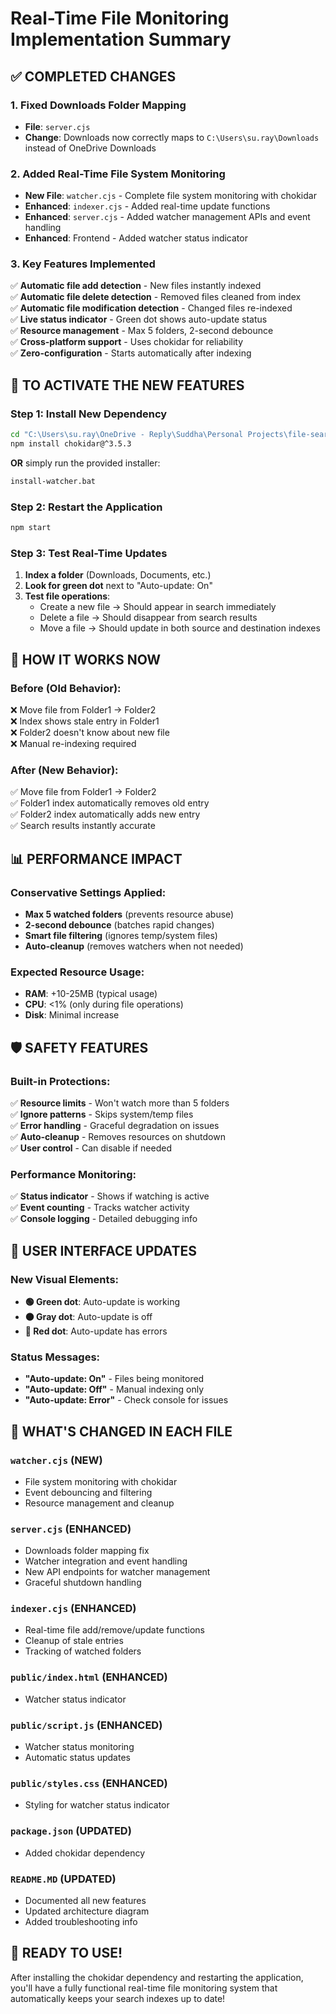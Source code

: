 # Real-Time File Monitoring Implementation Summary

## ✅ COMPLETED CHANGES

### 1. **Fixed Downloads Folder Mapping**
- **File**: `server.cjs`
- **Change**: Downloads now correctly maps to `C:\Users\su.ray\Downloads` instead of OneDrive Downloads

### 2. **Added Real-Time File System Monitoring**
- **New File**: `watcher.cjs` - Complete file system monitoring with chokidar
- **Enhanced**: `indexer.cjs` - Added real-time update functions
- **Enhanced**: `server.cjs` - Added watcher management APIs and event handling
- **Enhanced**: Frontend - Added watcher status indicator

### 3. **Key Features Implemented**
✅ **Automatic file add detection** - New files instantly indexed  
✅ **Automatic file delete detection** - Removed files cleaned from index  
✅ **Automatic file modification detection** - Changed files re-indexed  
✅ **Live status indicator** - Green dot shows auto-update status  
✅ **Resource management** - Max 5 folders, 2-second debounce  
✅ **Cross-platform support** - Uses chokidar for reliability  
✅ **Zero-configuration** - Starts automatically after indexing  

## 🚀 TO ACTIVATE THE NEW FEATURES

### Step 1: Install New Dependency
```bash
cd "C:\Users\su.ray\OneDrive - Reply\Suddha\Personal Projects\file-searcher"
npm install chokidar@^3.5.3
```

**OR** simply run the provided installer:
```bash
install-watcher.bat
```

### Step 2: Restart the Application
```bash
npm start
```

### Step 3: Test Real-Time Updates
1. **Index a folder** (Downloads, Documents, etc.)
2. **Look for green dot** next to "Auto-update: On"
3. **Test file operations**:
   - Create a new file → Should appear in search immediately
   - Delete a file → Should disappear from search results
   - Move a file → Should update in both source and destination indexes

## 🎯 HOW IT WORKS NOW

### Before (Old Behavior):
❌ Move file from Folder1 → Folder2  
❌ Index shows stale entry in Folder1  
❌ Folder2 doesn't know about new file  
❌ Manual re-indexing required  

### After (New Behavior):
✅ Move file from Folder1 → Folder2  
✅ Folder1 index automatically removes old entry  
✅ Folder2 index automatically adds new entry  
✅ Search results instantly accurate  

## 📊 PERFORMANCE IMPACT

### Conservative Settings Applied:
- **Max 5 watched folders** (prevents resource abuse)
- **2-second debounce** (batches rapid changes)
- **Smart file filtering** (ignores temp/system files)
- **Auto-cleanup** (removes watchers when not needed)

### Expected Resource Usage:
- **RAM**: +10-25MB (typical usage)
- **CPU**: <1% (only during file operations)
- **Disk**: Minimal increase

## 🛡️ SAFETY FEATURES

### Built-in Protections:
✅ **Resource limits** - Won't watch more than 5 folders  
✅ **Ignore patterns** - Skips system/temp files  
✅ **Error handling** - Graceful degradation on issues  
✅ **Auto-cleanup** - Removes resources on shutdown  
✅ **User control** - Can disable if needed  

### Performance Monitoring:
✅ **Status indicator** - Shows if watching is active  
✅ **Event counting** - Tracks watcher activity  
✅ **Console logging** - Detailed debugging info  

## 🔧 USER INTERFACE UPDATES

### New Visual Elements:
- **🟢 Green dot**: Auto-update is working
- **⚫ Gray dot**: Auto-update is off  
- **🔴 Red dot**: Auto-update has errors

### Status Messages:
- **"Auto-update: On"** - Files being monitored
- **"Auto-update: Off"** - Manual indexing only
- **"Auto-update: Error"** - Check console for issues

## 📝 WHAT'S CHANGED IN EACH FILE

### `watcher.cjs` (NEW)
- File system monitoring with chokidar
- Event debouncing and filtering
- Resource management and cleanup

### `server.cjs` (ENHANCED)
- Downloads folder mapping fix
- Watcher integration and event handling
- New API endpoints for watcher management
- Graceful shutdown handling

### `indexer.cjs` (ENHANCED)  
- Real-time file add/remove/update functions
- Cleanup of stale entries
- Tracking of watched folders

### `public/index.html` (ENHANCED)
- Watcher status indicator

### `public/script.js` (ENHANCED)
- Watcher status monitoring
- Automatic status updates

### `public/styles.css` (ENHANCED)
- Styling for watcher status indicator

### `package.json` (UPDATED)
- Added chokidar dependency

### `README.MD` (UPDATED)
- Documented all new features
- Updated architecture diagram
- Added troubleshooting info

## 🎉 READY TO USE!

After installing the chokidar dependency and restarting the application, you'll have a fully functional real-time file monitoring system that automatically keeps your search indexes up to date!
